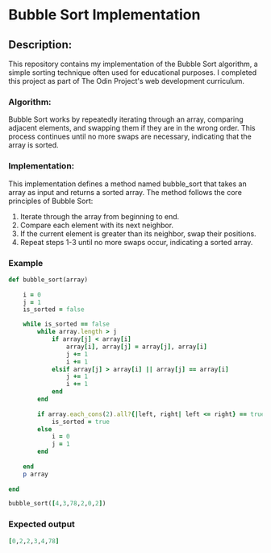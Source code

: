 # Bubble Sort Implementation 

## Description:

This repository contains my implementation of the Bubble Sort algorithm, a simple sorting technique often used for educational purposes. I completed this project as part of The Odin Project's web development curriculum.

### Algorithm:

Bubble Sort works by repeatedly iterating through an array, comparing adjacent elements, and swapping them if they are in the wrong order. This process continues until no more swaps are necessary, indicating that the array is sorted.

### Implementation:

This implementation defines a method named bubble_sort that takes an array as input and returns a sorted array. The method follows the core principles of Bubble Sort:

1. Iterate through the array from beginning to end.
1. Compare each element with its next neighbor.
1. If the current element is greater than its neighbor, swap their positions.
1. Repeat steps 1-3 until no more swaps occur, indicating a sorted array.

### Example
```ruby
def bubble_sort(array)    
    
    i = 0
    j = 1    
    is_sorted = false

    while is_sorted == false
        while array.length > j
            if array[j] < array[i]
                array[i], array[j] = array[j], array[i]
                j += 1
                i += 1
            elsif array[j] > array[i] || array[j] == array[i]
                j += 1
                i += 1       
            end  
        end        
        
        if array.each_cons(2).all?{|left, right| left <= right} == true
            is_sorted = true         
        else
            i = 0
            j = 1            
        end        
    
    end
    p array      
    
end

bubble_sort([4,3,78,2,0,2])
```
### Expected output
```ruby
[0,2,2,3,4,78]
